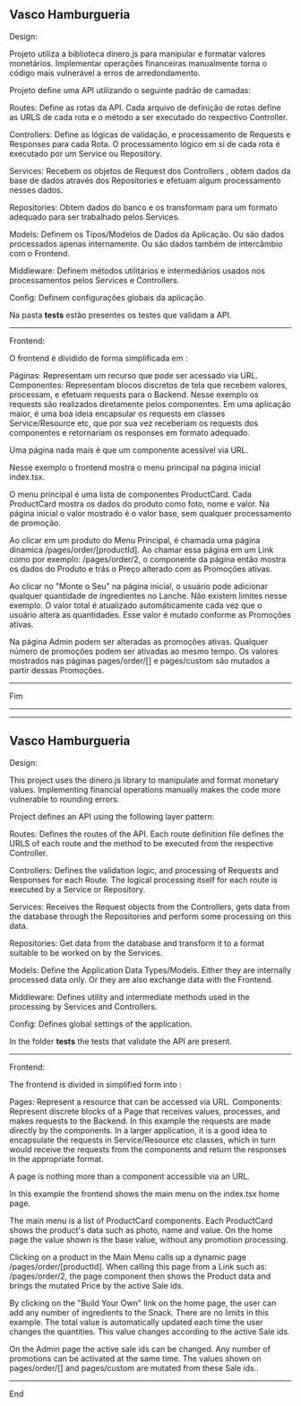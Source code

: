 ## Vasco Hamburgueria

Design:

Projeto utiliza a biblioteca dinero.js para manipular e formatar valores monetários. Implementar operações financeiras manualmente torna o código mais vulnerável a erros de arredondamento.

Projeto define uma API utilizando  o seguinte padrão de camadas:

Routes: Define as rotas da API. Cada arquivo de definição de rotas define as URLS de cada rota e o método a ser executado do respectivo Controller.

Controllers: Define as lógicas de validação,  e processamento  de Requests e Responses para cada Rota. O processamento lógico em si de cada rota é executado por um Service ou Repository. 

Services: Recebem os objetos de Request dos Controllers , obtem dados da base de dados através dos Repositories e efetuam algum processamento nesses dados.

Repositories: Obtem dados do banco e os transformam para um formato adequado para ser trabalhado pelos Services.

Models: Definem os Tipos/Modelos de Dados da Aplicação. Ou são dados processados apenas internamente. Ou são dados também de intercâmbio com o Frontend.

Middleware: Definem métodos utilitários e intermediários usados nos processamentos pelos Services e Controllers.

Config: Definem configurações globais da aplicação.

Na pasta __tests__ estão presentes os testes que validam a API.

---

Frontend: 

O frontend é dividido de forma simplificada em :

Páginas: Representam um recurso que pode ser acessado via URL.
Componentes: Representam blocos discretos de tela que recebem valores, processam, e efetuam requests para o Backend. Nesse exemplo os requests são realizados diretamente pelos componentes. Em uma aplicação maior, é uma boa ideia encapsular os requests em classes Service/Resource etc, que por sua vez receberiam os requests dos componentes e retornariam os responses em formato adequado.

Uma página nada mais é que um componente acessível via URL.

Nesse exemplo o frontend mostra o menu principal na página inicial index.tsx.

O menu principal é uma lista de componentes ProductCard. Cada ProductCard mostra os dados do produto como foto, nome e valor. Na página inicial o valor mostrado é o valor base, sem qualquer processamento de promoção.

Ao clicar em um produto do Menu Principal, é chamada uma página dinamica /pages/order/[productId]. Ao chamar essa página em um Link como por exemplo: /pages/order/2, o componente da página então mostra os dados do Produto e trás o Preço alterado com as Promoções ativas.

Ao clicar no "Monte o Seu" na página inicial, o usuário pode adicionar qualquer quantidade de ingredientes no Lanche. Não existem limites nesse exemplo. O valor total é atualizado automáticamente cada vez que o usuário altera as quantidades. Esse valor é mutado conforme as Promoções ativas.

Na página Admin podem ser alteradas as promoções ativas. Qualquer número de promoções podem ser ativadas ao mesmo tempo. Os valores mostrados nas páginas pages/order/[] e pages/custom são mutados a partir dessas Promoções.

---
Fim

---

---

## Vasco Hamburgueria

Design:

This project uses the dinero.js library to manipulate and format monetary values. Implementing financial operations manually makes the code more vulnerable to rounding errors.

Project defines an API using the following layer pattern:

Routes: Defines the routes of the API. Each route definition file defines the URLS of each route and the method to be executed from the respective Controller.

Controllers: Defines the validation logic, and processing of Requests and Responses for each Route. The logical processing itself for each route is executed by a Service or Repository. 

Services: Receives the Request objects from the Controllers, gets data from the database through the Repositories and perform some processing on this data.

Repositories: Get data from the database and transform it to a format suitable to be worked on by the Services.

Models: Define the Application Data Types/Models. Either they are internally processed data only. Or they are also exchange data with the Frontend.

Middleware: Defines utility and intermediate methods used in the processing by Services and Controllers.

Config: Defines global settings of the application.

In the folder __tests__ the tests that validate the API are present.

---

Frontend: 

The frontend is divided in simplified form into :

Pages: Represent a resource that can be accessed via URL.
Components: Represent discrete blocks of a Page that receives values, processes, and makes requests to the Backend. In this example the requests are made directly by the components. In a larger application, it is a good idea to encapsulate the requests in Service/Resource etc classes, which in turn would receive the requests from the components and return the responses in the appropriate format.

A page is nothing more than a component accessible via an URL.

In this example the frontend shows the main menu on the index.tsx home page.

The main menu is a list of ProductCard components. Each ProductCard shows the product's data such as photo, name and value. On the home page the value shown is the base value, without any promotion processing.

Clicking on a product in the Main Menu calls up a dynamic page /pages/order/[productId]. When calling this page from a Link such as: /pages/order/2, the page component then shows the Product data and brings the mutated Price by the active Sale ids.

By clicking on the "Build Your Own" link on the home page, the user can add any number of ingredients to the Snack. There are no limits in this example. The total value is automatically updated each time the user changes the quantities. This value changes according to the active Sale ids.

On the Admin page the active sale ids can be changed. Any number of promotions can be activated at the same time. The values shown on pages/order/[] and pages/custom are mutated from these Sale ids..

---
End